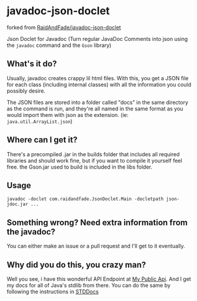 # javadoc-json-doclet

forked from [RaidAndFade/javadoc-json-doclet](https://github.com/RaidAndFade/javadoc-json-doclet)

Json Doclet for Javadoc (Turn regular JavaDoc Comments into json using the `javadoc` command and the `Gson` library)

## What's it do?

Usually, javadoc creates crappy lil html files. With this, you get a JSON file for each class (including internal classes) with all the information you could possibly desire.

The JSON files are stored into a folder called "docs" in the same directory as the command is run, and they're all named in the same format as you would import them with json as the extension.
(ie: `java.util.ArrayList.json`)

## Where can I get it?

There's a precompiled .jar in the builds folder that includes all required libraries and should work fine, but if you want to compile it yourself feel free. the Gson.jar used to build is included in the libs folder.

## Usage

`javadoc -doclet com.raidandfade.JsonDoclet.Main -docletpath json-jdoc.jar ...`

## Something wrong? Need extra information from the javadoc?

You can either make an issue or a pull request and I'll get to it eventually.

## Why did you do this, you crazy man?

Well you see, i have this wonderful API Endpoint at [My Public Api](https://dash.api.gocode.it/javadoc/). And I get my docs for all of Java's stdlib from there. You can do the same by following the instructions in [STDDocs](STDDocs.md)